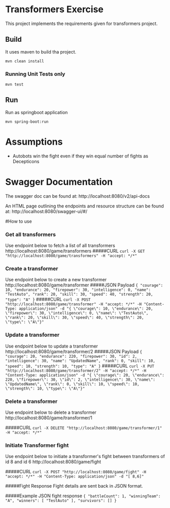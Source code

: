 # Transformers Exercise
This project implements the requirements given for transformers project.  

## Build
It uses maven to build tha project.
 
`mvn clean install`
### Running Unit Tests only
`mvn test`

## Run
Run as springboot application 

`mvn spring-boot:run`


# Assumptions
* Autobots win the fight even if they win equal number of fights as Decepticons

# Swagger Documentation
The swagger doc can be found at:
http://localhost:8080/v2/api-docs

An HTML page outlining the endpoints and resource structure can be found at:
http://localhost:8080/swagger-ui/#/

#How to use
### Get all transformers
Use endpoint below to fetch a list of all transformers
http://localhost:8080/game/transformers
#####CURL 
`curl -X GET "http://localhost:8080/game/transformers" -H "accept: */*"`

### Create a transformer
Use endpoint below to create a new transformer
http://localhost:8080/game/transformer
#####JSON Payload
`{
  "courage": 10,
  "endurance": 20,
  "firepower": 30,
  "intelligence": 0,
  "name": "TestAuto",
  "rank": 20,
  "skill": 30,
  "speed": 40,
  "strength": 20,
  "type": "A"
}`
#####CURL 
`curl -X POST "http://localhost:8080/game/transformer" -H "accept: */*" -H "Content-Type: application/json" -d "{ \"courage\": 10, \"endurance\": 20, \"firepower\": 30, \"intelligence\": 0, \"name\": \"TestAuto\", \"rank\": 20, \"skill\": 30, \"speed\": 40, \"strength\": 20, \"type\": \"A\"}"`

### Update a transformer
Use endpoint below to update a transformer
http://localhost:8080/game/transformer/2
#####JSON Payload
`{
   "courage": 20,
   "endurance": 220,
   "firepower": 30,
   "id": 2,
   "intelligence": 30,
   "name": "UpdatedName",
   "rank": 0,
   "skill": 10,
   "speed": 10,
   "strength": 10,
   "type": "A"
 }`
#####CURL 
`curl -X PUT "http://localhost:8080/game/transformer/2" -H "accept: */*" -H "Content-Type: application/json" -d "{ \"courage\": 20, \"endurance\": 220, \"firepower\": 30, \"id\": 2, \"intelligence\": 30, \"name\": \"UpdatedName\", \"rank\": 0, \"skill\": 10, \"speed\": 10, \"strength\": 10, \"type\": \"A\"}"`

### Delete a transformer
Use endpoint below to delete a transformer
http://localhost:8080/game/transformer/1

#####CURL 
`curl -X DELETE "http://localhost:8080/game/transformer/1" -H "accept: */*"`

### Initiate Transformer fight
Use endpoint below to initiate a transformer's fight between transformers of id 8 and id 6
http://localhost:8080/game/fight

#####CURL 
`curl -X POST "http://localhost:8080/game/fight" -H "accept: */*" -H "Content-Type: application/json" -d "[ 8,6]"`

#####Fight Response
Fight details are sent back in JSON format.  

#####Example JSON fight response 
`{
  "battleCount": 1,
  "winningTeam": "A",
  "winners": [
    "TestAuto"
  ],
  "survivors": []
}`